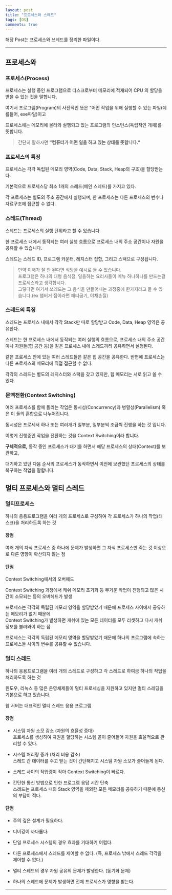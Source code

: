 ```yaml
---
layout: post
title: "프로세스와 스레드"
tags: [OS]
comments: true
---
```

 
해당 Post는 프로세스와 쓰레드를 정리한 파일이다.

---

## 프로세스와 

### 프로세스(Process)
 프로세스는 실행 중인 프로그램으로 디스크로부터 메모리에 적재되어 CPU 의 할당을 받을 수 있는 것을 말합니다.
 
 여기서 프로그램(Program)의 사전적인 뜻은 "어떤 작업을 위해 실행할 수 있는 파일(예를들어, exe파일)이고
 
 프로세스에는 메모리에 올라와 실행되고 있는 프로그램의 인스턴스(독립적인 개체)를 뜻합니다.
 
> 간단히 말하자면 <strong>"컴퓨터가 어떤 일을 하고 있는 상태를 뜻합니다."</strong>

### 프로세스의 특징

프로세스는 각각 독립된 메모리 영역(Code, Data, Stack, Heap의 구조)을 할당받는다.

기본적으로 프로세스당 최소 1개의 스레드(메인 스레드)를 가지고 있다.

각 프로세스는 별도의 주소 공간에서 실행되며, 한 프로세스는 다른 프로세스의 변수나 자료구조에 접근할 수 없다.


### 스레드(Thread)

스레드는 프로세스의 실행 단위라고 할 수 있습니다.

한 프로세스 내에서 동작되는 여러 실행 흐름으로 프로세스 내의 주소 공간이나 자원을 공유할 수 있습니다.

스레드는 스레드 ID, 프로그램 카운터, 레지스터 집합, 그리고 스택으로 구성됩니다.

> 만약 이해가 잘 안 된다면 식당을 예시로 들 수 있습니다.<br>
프로그램은 하나의 대형 음식점, 일을하는 요리사들이 메뉴 하나하나를 만드는걸 프로세스라고 생각합시다.<br>
그렇다면 여기서 쓰레드는 그 음식을 만들어내는 과정중에 한가지라고 들 수 있습니다.(ex 햄버거 집이라면 패티굽기, 야채손질)

### 스레드의 특징
스레드는 프로세스 내에서 각각 Stack만 따로 할당받고 Code, Data, Heap 영역은 공유한다.

스레드는 한 프로세스 내에서 동작되는 여러 실행의 흐름으로, 프로세스 내의 주소 공간이나 자원들(힙 공간 등)을 같은 프로세스 내에 스레드끼리 공유하면서 실행된다.

같은 프로세스 안에 있는 여러 스레드들은 같은 힙 공간을 공유한다. 반면에 프로세스는 다른 프로세스의 메모리에 직접 접근할 수 없다.

각각의 스레드는 별도의 레지스터와 스택을 갖고 있지만, 힙 메모리는 서로 읽고 쓸 수 있다.

### 문맥전환(Context Switching)

여러 프로세스를 함께 돌리는 작업은 동시성(Concurrency)과 병렬성(Parallelism) 혹은 이 둘의 혼합으로 나누어집니다.

동시성은 프로세서 하나 또는 여러개가 일부분, 일부분씩 조금씩 진행을 하는 것 입니다. 

이렇게 진행중인 작업을 전환하는 것을 Context Switching이라 합니다.

<strong>구체적으로,</strong> 동작 중인 프로세스가 대기를 하면서 해당 프로세스의 상태(Context)를 보관하고, 

대기하고 있던 다음 순서의 프로세스가 동작하면서 이전에 보관했던 프로세스의 상태를 복구하는 작업을 말합니다.

## 멀티 프로세스와 멀티 스레드

### 멀티프로세스

하나의 응용프로그램을 여러 개의 프로세스로 구성하여 각 프로세스가 하나의 작업(태스크)을 처리하도록 하는 것

#### 장점
여러 개의 자식 프로세스 중 하나에 문제가 발생하면 그 자식 프로세스만 죽는 것 이상으로 다른 영향이 확산되지 않는 점

#### 단점
Context Switching에서의 오버헤드

Context Switching 과정에서 캐쉬 메모리 초기화 등 무거운 작업이 진행되고 많은 시간이 소모되는 등의 오버헤드가 발생

프로세스는 각각의 독립된 메모리 영역을 할당받았기 때문에 프로세스 사이에서 공유하는 메모리가 없기 때문에 <br>
Context Switching가 발생하면 캐쉬에 있는 모든 데이터를 모두 리셋하고 다시 캐쉬 정보를 불러와야 하는 점

프로세스는 각각의 독립된 메모리 영역을 할당받았기 때문에 하나의 프로그램에 속하는 프로세스들 사이의 변수를 공유할 수 없습니다.

### 멀티 스레드
하나의 응용프로그램을 여러 개의 스레드로 구성하고 각 스레드로 하여금 하나의 작업을 처리하도록 하는 것

윈도우, 리눅스 등 많은 운영체제들이 멀티 프로세싱을 지원하고 있지만 멀티 스레딩을 기본으로 하고 있습니다.

웹 서버는 대표적인 멀티 스레드 응용 프로그램

#### 장점

* 시스템 자원 소모 감소 (자원의 효율성 증대)<br>
프로세스를 생성하여 자원을 할당하는 시스템 콜이 줄어들어 자원을 효율적으로 관리할 수 있다.

* 시스템 처리량 증가 (처리 비용 감소)<br>
스레드 간 데이터를 주고 받는 것이 간단해지고 시스템 자원 소모가 줄어들게 된다.

* 스레드 사이의 작업량이 작아 Context Switching이 빠르다.

* 간단한 통신 방법으로 인한 프로그램 응답 시간 단축<br>
스레드는 프로세스 내의 Stack 영역을 제외한 모든 메모리를 공유하기 때문에 통신의 부담이 적다.

 
#### 단점
* 주의 깊은 설계가 필요하다.

* 디버깅이 까다롭다.

* 단일 프로세스 시스템의 경우 효과를 기대하기 어렵다.

* 다른 프로세스에서 스레드를 제어할 수 없다. (즉, 프로세스 밖에서 스레드 각각을 제어할 수 없다.)

* 멀티 스레드의 경우 자원 공유의 문제가 발생한다. (동기화 문제)

* 하나의 스레드에 문제가 발생하면 전체 프로세스가 영향을 받는다.


---
